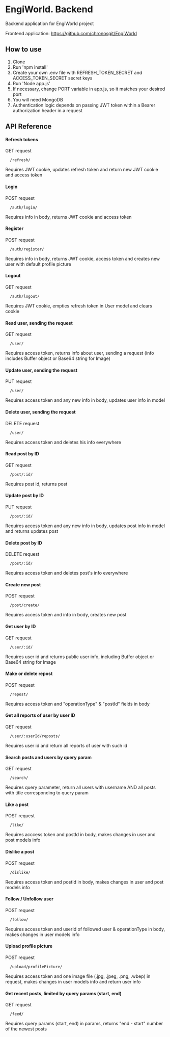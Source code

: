 # EngiWorld. Backend

Backend application for EngiWorld project

Frontend application: https://github.com/chronosgit/EngiWorld

## How to use

1. Clone
2. Run 'npm install'
3. Create your own .env file with REFRESH_TOKEN_SECRET and ACCESS_TOKEN_SECRET secret keys
4. Run 'Node app.js'
5. If necessary, change PORT variable in app.js, so it matches your desired port
6. You will need MongoDB
7. Authentication logic depends on passing JWT token within a Bearer authorization header in a request

## API Reference

#### Refresh tokens

GET request

```http
  /refresh/
```

Requires JWT cookie, updates refresh token and return new JWT cookie and access token

#### Login

POST request

```http
  /auth/login/
```

Requires info in body, returns JWT cookie and access token

#### Register

POST request

```http
  /auth/register/
```

Requires info in body, returns JWT cookie, access token and creates new user with default profile picture

#### Logout

GET request

```http
  /auth/logout/
```

Requires JWT cookie, empties refresh token in User model and clears cookie

#### Read user, sending the request

GET request

```http
  /user/
```

Requires access token, returns info about user, sending a request (info includes Buffer object or Base64 string for Image)

#### Update user, sending the request

PUT request

```http
  /user/
```

Requires access token and any new info in body, updates user info in model

#### Delete user, sending the request

DELETE request

```http
  /user/
```

Requires access token and deletes his info everywhere

#### Read post by ID

GET request

```http
  /post/:id/
```

Requires post id, returns post

#### Update post by ID

PUT request

```http
  /post/:id/
```

Requires access token and any new info in body, updates post info in model and returns updates post

#### Delete post by ID

DELETE request

```http
  /post/:id/
```

Requires access token and deletes post's info everywhere

#### Create new post

POST request

```http
  /post/create/
```

Requires access token and info in body, creates new post

#### Get user by ID

GET request

```http
  /user/:id/
```

Requires user id and returns public user info, including Buffer object or Base64 string for Image

#### Make or delete repost 

POST request

```http
  /repost/
```

Requires access token and "operationType" & "postId" fields in body

#### Get all reports of user by user ID

GET request

```http
  /user/:userId/reposts/
```

Requires user id and return all reports of user with such id

#### Search posts and users by query param

GET request

```http
  /search/
```

Requires query parameter, return all users with username AND all posts with title corresponding to query param

#### Like a post

POST request

```http
  /like/
```

Requires acccess token and postId in body, makes changes in user and post models info

#### Dislike a post

POST request

```http
  /dislike/
```

Requires access token and postId in body, makes changes in user and post models info

#### Follow / Unfollow user

POST request

```http
  /follow/
```

Requires access token and userId of followed user & operationType in body, makes changes in user models info

#### Upload profile picture

POST request

```http
  /upload/profilePicture/
```

Requires access token and one image file (.jpg, .jpeg, .png, .wbep) in request, makes changes in user models info and return user info

#### Get recent posts, limited by query params (start, end)

GET request

```http
  /feed/
```

Requires query params (start, end) in params, returns "end - start" number of the newest posts
